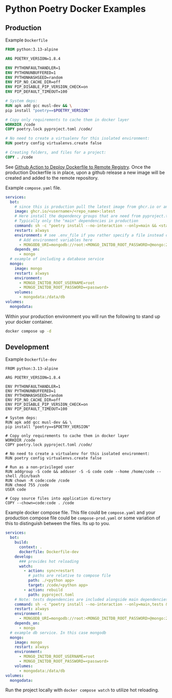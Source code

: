 # Python Poetry Docker Examples

## Production

Example `Dockerfile`

```Dockerfile
FROM python:3.13-alpine

ARG POETRY_VERSION=1.8.4

ENV PYTHONFAULTHANDLER=1
ENV PYTHONUNBUFFERED=1
ENV PYTHONHASHSEED=random
ENV PIP_NO_CACHE_DIR=off
ENV PIP_DISABLE_PIP_VERSION_CHECK=on
ENV PIP_DEFAULT_TIMEOUT=100

# System deps:
RUN apk add gcc musl-dev && \
pip install "poetry==$POETRY_VERSION"

# Copy only requirements to cache them in docker layer
WORKDIR /code
COPY poetry.lock pyproject.toml /code/

# No need to create a virtualenv for this isolated environment:
RUN poetry config virtualenvs.create false

# Creating folders, and files for a project:
COPY . /code
```

See [Github Action to Deploy Dockerfile to Remote Registry](/docs/docker_cd_github_action.md). Once the production Dockerfile is in place, upon a github release a new image will be created and added to the remote repository.

Example `compose.yaml` file.

```yaml
services:
  bot:
    # since this is production pull the latest image from ghcr.io or another remote registry
    image: ghcr.io/<username>/<repo_name>:latest
    # Here install the dependency groups that are need from pyproject.toml
    # Typically only the "main" dependencies in production
    command: sh -c "poetry install --no-interaction --only=main && <start command for project>"
    restart: always
    environment: # see .env_file if you rather specify a file instead of env vars individually
      # Add environment variables here
      - MONGODB_URI=mongodb://root:<MONGO_INITDB_ROOT_PASSWORD>@mongo:27017/
    depends_on:
      - mongo
  # example of including a database service
  mongo:
    image: mongo
    restart: always
    environment:
      - MONGO_INITDB_ROOT_USERNAME=root
      - MONGO_INITDB_ROOT_PASSWORD=<password>
    volumes:
      - mongodata:/data/db
volumes:
  mongodata:
```

Within your production environment you will run the following to stand up your docker container.

```bash
docker compose up -d
```

## Development

Example `Dockerfile-dev`

```
FROM python:3.13-alpine

ARG POETRY_VERSION=1.8.4

ENV PYTHONFAULTHANDLER=1
ENV PYTHONUNBUFFERED=1
ENV PYTHONHASHSEED=random
ENV PIP_NO_CACHE_DIR=off
ENV PIP_DISABLE_PIP_VERSION_CHECK=on
ENV PIP_DEFAULT_TIMEOUT=100

# System deps:
RUN apk add gcc musl-dev && \
pip install "poetry==$POETRY_VERSION"

# Copy only requirements to cache them in docker layer
WORKDIR /code
COPY poetry.lock pyproject.toml /code/

# No need to create a virtualenv for this isolated environment:
RUN poetry config virtualenvs.create false

# Run as a non-privileged user
RUN addgroup -S code && adduser -S -G code code --home /home/code --shell /bin/bash
RUN chown -R code:code /code
RUN chmod 755 /code
USER code

# Copy source files into application directory
COPY --chown=code:code . /code
```

Example docker compose file. This file could be `compose.yaml` and your production compose file could be `compose-prod.yaml` or some variation of this to distinguish between the files. Its up to you.

```yaml
services:
  bot:
    build:
      context: .
      dockerfile: Dockerfile-dev
    develop:
      ### provides hot reloading
      watch:
        - action: sync+restart
          # paths are relative to compose file
          path: ./<python app>
          target: /code/<python app>
        - action: rebuild
          path: pyproject.toml
    # Note: tests dependencies are included alongside main dependencies.
    command: sh -c "poetry install --no-interaction --only=main,tests && <start command for project>"
    restart: always
    environment:
      - MONGODB_URI=mongodb://root:<MONGO_INITDB_ROOT_PASSWORD>@mongo:27017/
    depends_on:
      - mongo
  # example db service. In this case mongodb
  mongo:
    image: mongo
    restart: always
    environment:
      - MONGO_INITDB_ROOT_USERNAME=root
      - MONGO_INITDB_ROOT_PASSWORD=<password>
    volumes:
      - mongodata:/data/db
volumes:
  mongodata:
```

Run the project locally with `docker compose watch` to utilize hot reloading.
